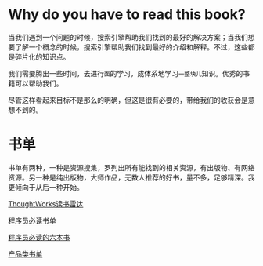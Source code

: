 # Why do you have to read this book?

当我们遇到一个问题的时候，搜索引擎帮助我们找到的最好的解决方案；当我们想要了解一个概念的时候，搜索引擎帮助我们找到最好的介绍和解释。不过，这些都是碎片化的知识点。

我们需要腾出一些时间，去进行`面`的学习，成体系地学习`一整块儿`知识。优秀的书籍可以帮助我们。

尽管这样看起来目标不是那么的明确，但这是很有必要的，带给我们的收获会是意想不到的。





# 书单

书单有两种，一种是资源搜集，罗列出所有能找到的相关资源，有出版物、有网络资源。另一种是纯出版物，大师作品，无数人推荐的好书，量不多，足够精深。我更倾向于从后一种开始。

[ThoughtWorks读书雷达](http://insights.thoughtworkers.org/reading-radar-2016/)

[程序员必读书单](http://lucida.me/blog/developer-reading-list)

[程序员必读的六本书](http://droidyue.com/blog/2015/07/04/six-books-every-programer-must-read/)

[产品类书单](https://www.zhihu.com/question/19568240)